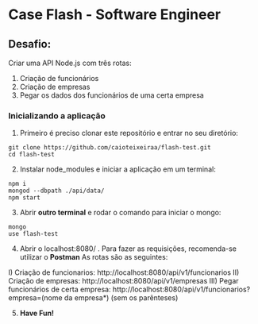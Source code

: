 # Case Flash - Software Engineer

## Desafio:
Criar uma API Node.js com três rotas:

1. Criação de funcionários
2. Criação de empresas
3. Pegar os dados dos funcionários de uma certa empresa

### Inicializando a aplicação
1. Primeiro é preciso clonar este repositório e entrar no seu diretório:
```
git clone https://github.com/caioteixeiraa/flash-test.git
cd flash-test
```

2. Instalar node_modules e iniciar a aplicação em um terminal:
```
npm i
mongod --dbpath ./api/data/
npm start
```

3. Abrir **outro terminal** e rodar o comando para iniciar o mongo:
```
mongo
use flash-test
```

4. Abrir o localhost:8080/ . Para fazer as requisições, recomenda-se utilizar o **Postman** As rotas são as seguintes:

I) Criação de funcionarios: http://localhost:8080/api/v1/funcionarios
II) Criação de empresas: http://localhost:8080/api/v1/empresas
III) Pegar funcionários de certa empresa: http://localhost:8080/api/v1/funcionarios?empresa=(nome da empresa*)  (sem os parênteses)

5. **Have Fun!**